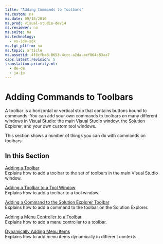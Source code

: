```yaml
---
title: "Adding Commands to Toolbars"
ms.custom: na
ms.date: 09/18/2016
ms.prod: visual-studio-dev14
ms.reviewer: na
ms.suite: na
ms.technology: 
  - vs-ide-sdk
ms.tgt_pltfrm: na
ms.topic: article
ms.assetid: 4f8cfba8-0653-4ccc-a2da-acf064c83aa7
caps.latest.revision: 5
translation.priority.mt: 
  - de-de
  - ja-jp
---
```

# Adding Commands to Toolbars
A toolbar is a horizontal or vertical strip that contains buttons bound to commands. You can add your own commands to toolbars on many different windows in Visual Studio: the main Visual Studio window, the Solution Explorer, and your own custom tool windows.  
  
 This section shows a number of things you can do with commands on toolbars.  
  
## In this Section  
 [Adding a Toolbar](../vs140/Adding-a-Toolbar.md)  
 Explains how to add a toolbar to the set of toolbars in the main Visual Studio window.  
  
 [Adding a Toolbar to a Tool Window](../vs140/Adding-a-Toolbar-to-a-Tool-Window.md)  
 Explains how to add a toolbar to a tool window.  
  
 [Adding a Command to the Solution Explorer Toolbar](../vs140/Adding-a-Command-to-the-Solution-Explorer-Toolbar.md)  
 Explains how to add a command to the toolbar on the Solution Explorer.  
  
 [Adding a Menu Controller to a Toolbar](../vs140/Adding-a-Menu-Controller-to-a-Toolbar.md)  
 Explains how to add a menu controller to a toolbar.  
  
 [Dynamically Adding Menu Items](../Topic/Dynamically%20Adding%20Menu%20Items.md)  
 Explains how to add menu items dynamically in different contexts.
